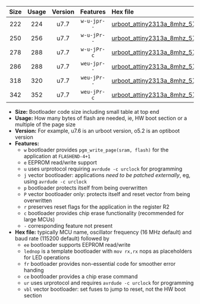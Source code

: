 |Size|Usage|Version|Features|Hex file|
|:-:|:-:|:-:|:-:|:--|
|222|224|u7.7|`w-u-jpr--`|[urboot_attiny2313a_8mhz_57600bps_lednop_ur_vbl.hex](https://raw.githubusercontent.com/stefanrueger/urboot.hex/main/mcus/attiny2313a/fcpu_8mhz/57600_bps/urboot_attiny2313a_8mhz_57600bps_lednop_ur_vbl.hex)|
|250|256|u7.7|`w-u-jPr--`|[urboot_attiny2313a_8mhz_57600bps_lednop_fr_ur_vbl.hex](https://raw.githubusercontent.com/stefanrueger/urboot.hex/main/mcus/attiny2313a/fcpu_8mhz/57600_bps/urboot_attiny2313a_8mhz_57600bps_lednop_fr_ur_vbl.hex)|
|278|288|u7.7|`w-u-jPr-c`|[urboot_attiny2313a_8mhz_57600bps_lednop_fr_ce_ur_vbl.hex](https://raw.githubusercontent.com/stefanrueger/urboot.hex/main/mcus/attiny2313a/fcpu_8mhz/57600_bps/urboot_attiny2313a_8mhz_57600bps_lednop_fr_ce_ur_vbl.hex)|
|286|288|u7.7|`weu-jpr--`|[urboot_attiny2313a_8mhz_57600bps_ee_lednop_ur_vbl.hex](https://raw.githubusercontent.com/stefanrueger/urboot.hex/main/mcus/attiny2313a/fcpu_8mhz/57600_bps/urboot_attiny2313a_8mhz_57600bps_ee_lednop_ur_vbl.hex)|
|318|320|u7.7|`weu-jPr--`|[urboot_attiny2313a_8mhz_57600bps_ee_lednop_fr_ur_vbl.hex](https://raw.githubusercontent.com/stefanrueger/urboot.hex/main/mcus/attiny2313a/fcpu_8mhz/57600_bps/urboot_attiny2313a_8mhz_57600bps_ee_lednop_fr_ur_vbl.hex)|
|342|352|u7.7|`weu-jPr-c`|[urboot_attiny2313a_8mhz_57600bps_ee_lednop_fr_ce_ur_vbl.hex](https://raw.githubusercontent.com/stefanrueger/urboot.hex/main/mcus/attiny2313a/fcpu_8mhz/57600_bps/urboot_attiny2313a_8mhz_57600bps_ee_lednop_fr_ce_ur_vbl.hex)|

- **Size:** Bootloader code size including small table at top end
- **Usage:** How many bytes of flash are needed, ie, HW boot section or a multiple of the page size
- **Version:** For example, u7.6 is an urboot version, o5.2 is an optiboot version
- **Features:**
  + `w` bootloader provides `pgm_write_page(sram, flash)` for the application at `FLASHEND-4+1`
  + `e` EEPROM read/write support
  + `u` uses urprotocol requiring `avrdude -c urclock` for programming
  + `j` vector bootloader: applications *need to be patched externally*, eg, using `avrdude -c urclock`
  + `p` bootloader protects itself from being overwritten
  + `P` vector bootloader only: protects itself and reset vector from being overwritten
  + `r` preserves reset flags for the application in the register R2
  + `c` bootloader provides chip erase functionality (recommended for large MCUs)
  + `-` corresponding feature not present
- **Hex file:** typically MCU name, oscillator frequency (16 MHz default) and baud rate (115200 default) followed by
  + `ee` bootloader supports EEPROM read/write
  + `lednop` is a template bootloader with `mov rx,rx` nops as placeholders for LED operations
  + `fr` bootloader provides non-essential code for smoother error handing
  + `ce` bootloader provides a chip erase command
  + `ur` uses urprotocol and requires `avrdude -c urclock` for programming
  + `vbl` vector bootloader: set fuses to jump to reset, not the HW boot section
